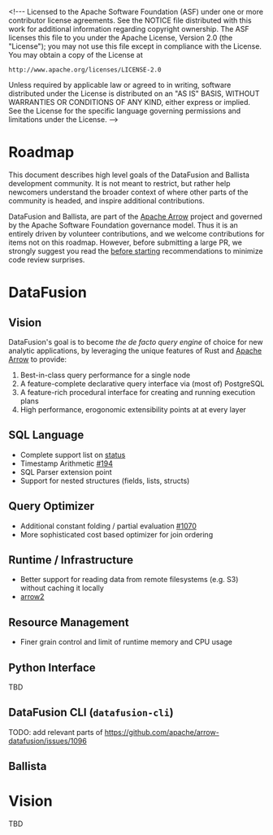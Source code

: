 \<!---
Licensed to the Apache Software Foundation (ASF) under one
or more contributor license agreements. See the NOTICE file
distributed with this work for additional information
regarding copyright ownership. The ASF licenses this file
to you under the Apache License, Version 2.0 (the
"License"); you may not use this file except in compliance
with the License. You may obtain a copy of the License at

    http://www.apache.org/licenses/LICENSE-2.0

Unless required by applicable law or agreed to in writing,
software distributed under the License is distributed on an
"AS IS" BASIS, WITHOUT WARRANTIES OR CONDITIONS OF ANY
KIND, either express or implied. See the License for the
specific language governing permissions and limitations
under the License.
-->

# Roadmap

This document describes high level goals of the DataFusion and
Ballista development community. It is not meant to restrict, but
rather help newcomers understand the broader context of where other
parts of the community is headed, and inspire additional
contributions.

DataFusion and Ballista, are part of the [Apache
Arrow](https://arrow.apache.org/) project and governed by the Apache
Software Foundation governance model. Thus it is an entirely driven by
volunteer contributions, and we welcome contributions for items not on
this roadmap. However, before submitting a large PR, we strongly
suggest you read the [before
starting](https://arrow.apache.org/docs/developers/contributing.html#before-starting)
recommendations to minimize code review surprises.

# DataFusion

## Vision

DataFusion's goal is to become _the de facto query engine_ of choice
for new analytic applications, by leveraging the unique features of
Rust and [Apache Arrow](https://arrow.apache.org/) to provide:

1. Best-in-class query performance for a single node
2. A feature-complete declarative query interface via (most of) PostgreSQL
3. A feature-rich procedural interface for creating and running execution plans
4. High performance, erogonomic extensibility points at at every layer

## SQL Language

- Complete support list on [status](https://github.com/apache/arrow-datafusion/blob/master/README.md#status)
- Timestamp Arithmetic [#194](https://github.com/apache/arrow-datafusion/issues/194)
- SQL Parser extension point
- Support for nested structures (fields, lists, structs)

## Query Optimizer

- Additional constant folding / partial evaluation [#1070](https://github.com/apache/arrow-datafusion/issues/1070)
- More sophisticated cost based optimizer for join ordering

## Runtime / Infrastructure

- Better support for reading data from remote filesystems (e.g. S3) without caching it locally
- [arrow2](https://github.com/apache/arrow-datafusion/milestone/3)

## Resource Management

- Finer grain control and limit of runtime memory and CPU usage

## Python Interface

TBD

## DataFusion CLI (`datafusion-cli`)

TODO: add relevant parts of https://github.com/apache/arrow-datafusion/issues/1096

## Ballista

# Vision

TBD
